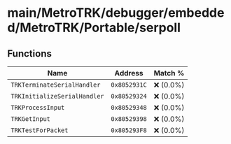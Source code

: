 # main/MetroTRK/debugger/embedded/MetroTRK/Portable/serpoll

## Functions

| Name | Address | Match % |
|------|---------|---------|
| `TRKTerminateSerialHandler` | `0x8052931C` | :x: (0.0%) |
| `TRKInitializeSerialHandler` | `0x80529324` | :x: (0.0%) |
| `TRKProcessInput` | `0x80529348` | :x: (0.0%) |
| `TRKGetInput` | `0x80529398` | :x: (0.0%) |
| `TRKTestForPacket` | `0x805293F8` | :x: (0.0%) |